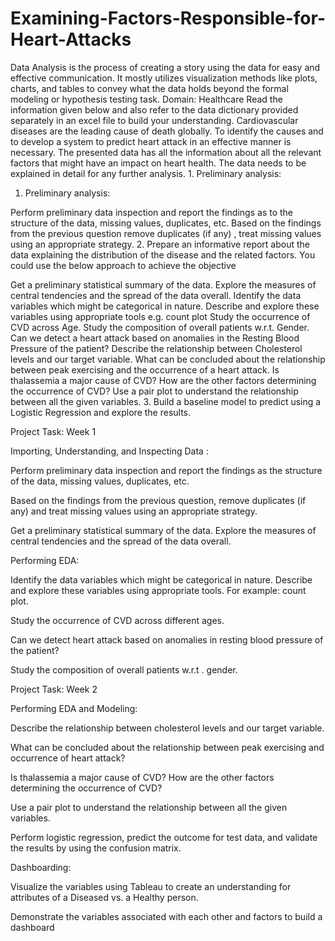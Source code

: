 # Examining-Factors-Responsible-for-Heart-Attacks
Data Analysis is the process of creating a story using the data for easy and effective communication. It mostly utilizes visualization methods like plots, charts, and tables to convey what the data holds beyond the formal modeling or hypothesis testing task.  Domain: Healthcare  Read the information given below and also refer to the data dictionary provided separately in an excel file to build your understanding.  Cardiovascular diseases are the leading cause of death globally. To identify the causes and to develop a system to predict heart attack in an effective manner is necessary. The presented data has all the information about all the relevant factors that might have an impact on heart health. The data needs to be explained in detail for any further analysis.  1. Preliminary analysis:
1. Preliminary analysis:

Perform preliminary data inspection and report the findings as to the structure of the data, missing values, duplicates, etc.
Based on the findings from the previous question remove duplicates (if any) , treat missing values using an appropriate strategy.
2. Prepare an informative report about the data explaining the distribution of the disease and the related factors. You could use the below approach to achieve the objective

Get a preliminary statistical summary of the data. Explore the measures of central tendencies and the spread of the data overall.
Identify the data variables which might be categorical in nature. Describe and explore these variables using appropriate tools e.g. count plot
Study the occurrence of CVD across Age.
Study the composition of overall patients w.r.t. Gender.
Can we detect a heart attack based on anomalies in the Resting Blood Pressure of the patient?
Describe the relationship between Cholesterol levels and our target variable.
What can be concluded about the relationship between peak exercising and the occurrence of a heart attack.
Is thalassemia a major cause of CVD?
How are the other factors determining the occurrence of CVD?
Use a pair plot to understand the relationship between all the given variables.
3. Build a baseline model to predict using a Logistic Regression and explore the results.

 

Project Task: Week 1

Importing, Understanding, and Inspecting Data :

Perform preliminary data inspection and report the findings as the structure of the data, missing values, duplicates, etc.

Based on the findings from the previous question, remove duplicates (if any) and treat missing values using an appropriate strategy.

Get a preliminary statistical summary of the data. Explore the measures of central tendencies and the spread of the data overall.

Performing EDA:

Identify the data variables which might be categorical in nature. Describe and explore these variables using appropriate tools. For example: count plot.

Study the occurrence of CVD across different ages.

Can we detect heart attack based on anomalies in resting blood pressure of the patient?

Study the composition of overall patients w.r.t . gender.


 

Project Task: Week 2

Performing EDA and Modeling:

Describe the relationship between cholesterol levels and our target variable.

What can be concluded about the relationship between peak exercising and occurrence of heart attack?

Is thalassemia a major cause of CVD? How are the other factors determining the occurrence of CVD?

Use a pair plot to understand the relationship between all the given variables.

Perform logistic regression, predict the outcome for test data, and validate the results by using the confusion matrix.

Dashboarding:

Visualize the variables using Tableau to create an understanding for attributes of a Diseased vs. a Healthy person.

Demonstrate  the variables associated with each other and factors to build a dashboard
